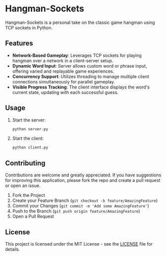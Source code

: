 # Hangman-Sockets
Hangman-Sockets is a personal take on the classic game hangman using TCP sockets in Python.

## Features
- **Network-Based Gameplay**: Leverages TCP sockets for playing hangman over a network in a client-server setup.
- **Dynamic Word Input**: Server allows custom word or phrase input, offering varied and replayable game experiences.
- **Concurrency Support**: Utilizes threading to manage multiple client connections simultaneously for parallel gameplay.
- **Visible Progress Tracking**: The client interface displays the word's current state, updating with each successful guess.

## Usage
1. Start the server:
    ```bash
    python server.py
    ```
2. Start the client:
    ```bash
    python client.py
    ```

## Contributing
Contributions are welcome and greatly appreciated. If you have suggestions for improving this application, please fork the repo and create a pull request or open an issue.

1. Fork the Project
2. Create your Feature Branch (`git checkout -b feature/AmazingFeature`)
3. Commit your Changes (`git commit -m 'Add some AmazingFeature'`)
4. Push to the Branch (`git push origin feature/AmazingFeature`)
5. Open a Pull Request

## License
This project is licensed under the MIT License - see the [LICENSE](LICENSE) file for details.